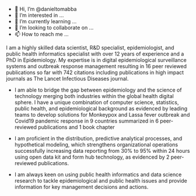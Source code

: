 - 👋 Hi, I’m @danieltomabba
- 👀 I’m interested in ...
- 🌱 I’m currently learning ...
- 💞️ I’m looking to collaborate on ...
- 📫 How to reach me ...

<!---
danieltomabba/danieltomabba is a ✨ special ✨ repository because its `README.md` (this file) appears on your GitHub profile.
You can click the Preview link to take a look at your changes.
--->
I am a highly skilled data scientist, R&D specialist, epidemiologist, and public health informatics specialist with over 12 years of experience and a PhD in Epidemiology. My expertise is in digital epidemiological surveillance systems and outbreak response management resulting in 16 peer reviewed publications so far with 742 citations including publications in high impact journals as The Lancet Infectious Diseases journal.

- I am able to bridge the gap between epidemiology and the science of technology merging both industries within the global health digital sphere. I have a unique combination of computer science, statistics, public health, and epidemiological background as evidenced by leading teams to develop solutions for Monkeypox and Lassa fever outbreak and Covid19 pandemic response in 9 countries summarized in 6 peer-reviewed publications and 1 book chapter

- I am proficient in the distribution, predictive analytical processes, and hypothetical modeling, which strengthens organizational operations successfully increasing data reporting from 30% to 95% within 24 hours using open data kit and form hub technology, as evidenced by 2 peer-reviewed publications. 

- I am always keen on using public health informatics and data science research to tackle epidemiological and public health issues and provide information for key management decisions and actions.
